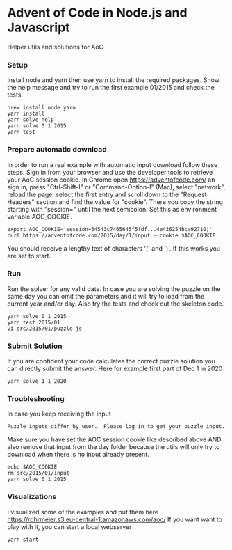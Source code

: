 # Advent of Code in Node.js and Javascript

Helper utils and solutions for AoC


### Setup

Install node and yarn then use yarn to install the required packages.
Show the help message and try to run the first example 01/2015 and check the tests.

    brew install node yarn
    yarn install
    yarn solve help
    yarn solve 0 1 2015
    yarn test


### Prepare automatic download

In order to run a real example with automatic input download follow these steps.
Sign in from your browser and use the developer tools to retrieve your AoC session cookie.
In Chrome open https://adventofcode.com/ an sign in, press "Ctrl-Shift-I" or "Command-Option-I" (Mac),
select "network", reload the page, select the first entry and scroll down to the "Request Headers"
section and find the value for "cookie". There you copy the string starting with "session=" until the
next semicolon. Set this as environment variable AOC_COOKIE.

    export AOC_COOKIE='session=34543c7465645f5fdf...4e436254bca92710;'
    curl https://adventofcode.com/2015/day/1/input --cookie $AOC_COOKIE

You should receive a lengthy text of characters '(' and ')'. If this works you are set to start.


### Run

Run the solver for any valid date. In case you are solving the puzzle on the same day you can omit
the parameters and it will try to load from the current year and/or day.
Also try the tests and check out the skeleton code.

    yarn solve 0 1 2015
    yarn test 2015/01
    vi src/2015/01/puzzle.js


### Submit Solution

If you are confident your code calculates the correct puzzle solution you can directly submit the answer.
Here for example first part of Dec 1 in 2020

    yarn solve 1 1 2020


### Troubleshooting

In case you keep receiving the input

    Puzzle inputs differ by user.  Please log in to get your puzzle input.

Make sure you have set the AOC session cookie like described above AND also remove that input from the day folder
because the utils will only try to download when there is no input already present.

    echo $AOC_COOKIE    
    rm src/2015/01/input
    yarn solve 0 1 2015


### Visualizations

I visualized some of the examples and put them here https://rohrmeier.s3.eu-central-1.amazonaws.com/aoc/
If you want want to play with it, you can start a local webserver

    yarn start

